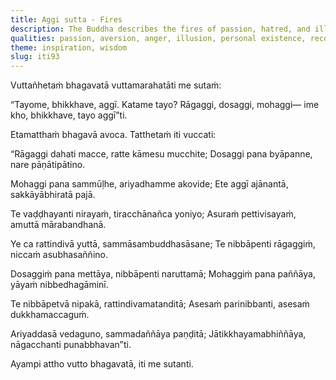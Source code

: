 ```yaml
---
title: Aggi sutta - Fires
description: The Buddha describes the fires of passion, hatred, and illusion which consume beings who cling to a self. The wise cool these flames with wisdom, loving-kindness, and perceiving unattractiveness.
qualities: passion, aversion, anger, illusion, personal existence, recognition of unattractiveness, loving-kindness, wisdom, continuous effort
theme: inspiration, wisdom
slug: iti93
---
```


Vuttañhetaṁ bhagavatā vuttamarahatāti me sutaṁ:

“Tayome, bhikkhave, aggī. Katame tayo? Rāgaggi, dosaggi, mohaggi— ime kho, bhikkhave, tayo aggī”ti.

Etamatthaṁ bhagavā avoca. Tatthetaṁ iti vuccati:

“Rāgaggi dahati macce,
ratte kāmesu mucchite;
Dosaggi pana byāpanne,
nare pāṇātipātino.

Mohaggi pana sammūḷhe,
ariyadhamme akovide;
Ete aggī ajānantā,
sakkāyābhiratā pajā.

Te vaḍḍhayanti nirayaṁ,
tiracchānañca yoniyo;
Asuraṁ pettivisayaṁ,
amuttā mārabandhanā.

Ye ca rattindivā yuttā,
sammāsambuddhasāsane;
Te nibbāpenti rāgaggiṁ,
niccaṁ asubhasaññino.

Dosaggiṁ pana mettāya,
nibbāpenti naruttamā;
Mohaggiṁ pana paññāya,
yāyaṁ nibbedhagāminī.

Te nibbāpetvā nipakā,
rattindivamatanditā;
Asesaṁ parinibbanti,
asesaṁ dukkhamaccaguṁ.

Ariyaddasā vedaguno,
sammadaññāya paṇḍitā;
Jātikkhayamabhiññāya,
nāgacchanti punabbhavan”ti.

Ayampi attho vutto bhagavatā, iti me sutanti.